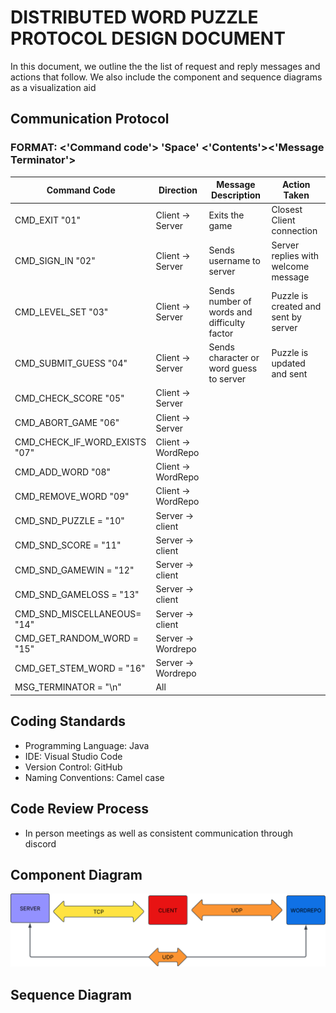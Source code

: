 # DISTRIBUTED WORD PUZZLE PROTOCOL DESIGN DOCUMENT 

In this document, we outline the the list of request and reply messages and actions that follow. We also include the component and sequence diagrams as a visualization aid

## Communication Protocol
### FORMAT: <'Command code'> 'Space' <'Contents'><'Message Terminator'>
| Command Code        | Direction      |Message Description|  Action Taken |
| -------------       |-------------   |-------------      |-------------  |
|CMD_EXIT "01"        |Client -> Server|Exits the game     | Closest Client connection|
|CMD_SIGN_IN "02"     |Client -> Server|Sends username to server|Server replies with welcome message|
|CMD_LEVEL_SET "03"   |Client -> Server|Sends number of words and difficulty factor|Puzzle is created and sent by server|
|CMD_SUBMIT_GUESS "04"|Client -> Server|Sends character or word guess to server|Puzzle is updated and sent|
|CMD_CHECK_SCORE "05" |Client -> Server|                   |               |
|CMD_ABORT_GAME "06"  |Client -> Server|                   |               |
|CMD_CHECK_IF_WORD_EXISTS "07"|Client -> WordRepo|                   |               |
|CMD_ADD_WORD "08"            |Client -> WordRepo|                   |               |
|CMD_REMOVE_WORD "09"         |Client -> WordRepo|                   |               |
|CMD_SND_PUZZLE = "10"        |Server -> client  |                   |               |
|CMD_SND_SCORE = "11"         |Server -> client  |                   |               |
|CMD_SND_GAMEWIN = "12"       |Server -> client  |                   |               |
|CMD_SND_GAMELOSS = "13"      |Server -> client  |                   |               |
|CMD_SND_MISCELLANEOUS= "14"  |Server -> client  |                   |               |
|CMD_GET_RANDOM_WORD = "15"   |Server -> Wordrepo|                   |               |
|CMD_GET_STEM_WORD = "16"     |Server -> Wordrepo|                   |               |
|MSG_TERMINATOR = "\n"        |  All             |                   |               |


## Coding Standards

* Programming Language: Java
* IDE: Visual Studio Code
* Version Control: GitHub 
* Naming Conventions: Camel case

## Code Review Process
* In person meetings as well as consistent communication through discord 

## Component Diagram

![Component Diagram](https://github.com/tpell114/word_puzzle/blob/main/src/component_diagram.png)


## Sequence Diagram

